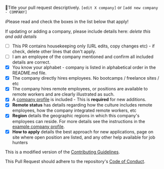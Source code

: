 📝Title your pull request descriptively. `[edit X company]` or `[add new company - COMPANY]`

ℹ️Please read and check the boxes in the list below that apply!

If updating or adding a company, please include details here: _delete this and add details_

- [ ] This PR contains housekeeping only (URL edits, copy changes etc) - if check, delete other lines that don't apply.
- [ ] I am an employee of the company mentioned and confirm all included details are correct.
- [x] You know your alphabet - company is listed in alphabetical order in the README.md file.
- [x] The company directly hires employees. No bootcamps / freelance sites / etc
- [x] The company hires remote employees, or positions are available to remote workers and are clearly illustrated as such.
- [x] A [company profile](https://github.com/remoteintech/remote-jobs/blob/main/company-profiles/example.md) is included - This is __required__ for new additions.
- [x] __Remote status__ has details regarding how the culture includes remote employees, how the company integrated remote workers, etc
- [x] __Region__ details the geographic regions in which this company's employees can reside. For more details see the instructions in the [example company profile](/company-profiles/example.md#region).
- [x] __How to apply__ details the best approach for new applications, page on site where open position are listed, and any other help available for job hunters

This is a modified version of the [Contributing Guidelines](https://github.com/remoteintech/remote-jobs/blob/main/CONTRIBUTING.md).

This Pull Request should adhere to the repository's [Code of Conduct](https://github.com/remoteintech/remote-jobs/blob/main/CODE_OF_CONDUCT.md).
